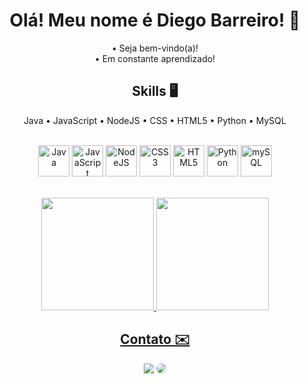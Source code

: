 <h1 align="center"> Olá! Meu nome é Diego Barreiro! 👋 </h1>

<div align="center"> 
  • Seja bem-vindo(a)!<br>
  • Em constante aprendizado! 
</div>

<h2 align="center"> Skills 🖥️ </h2>

<div align="center">
Java • JavaScript • NodeJS • CSS • HTML5 • Python • MySQL <p>
  <br>
<img height= "50rem" alt="Java" src="https://img.icons8.com/?size=512&id=13679&format=png"/>
<img height= "50rem" alt="JavaScript" src="https://user-images.githubusercontent.com/109265005/221436214-92d2f3aa-215c-4501-acab-23c3b6aff1cd.svg" />
<img height= "50rem" alt="NodeJS" src="https://user-images.githubusercontent.com/109265005/221436733-fb3cae0c-8a0f-4c08-bd2a-6743ac439fe3.svg" />
<img height= "50rem" alt="CSS3" src="https://user-images.githubusercontent.com/109265005/221436667-7649df5e-77ef-4843-8902-bc6588e1cacd.svg" />
<img height= "50rem" alt="HTML5" src="https://user-images.githubusercontent.com/109265005/221436708-daab3b8f-0d98-4bda-8c5b-fdf1dfe399f5.svg" />
<img height= "50rem" alt="Python" src="https://img.icons8.com/external-sbts2018-flat-sbts2018/256/external-python-basic-ui-elements-2.3-sbts2018-flat-sbts2018.png" />
<img height= "50rem" alt="mySQL" src="https://user-images.githubusercontent.com/109265005/221436911-c9913bc7-eaa6-4ed2-8e56-1870cebd3b7e.svg" />
  </p>
</div>
<br>

<div align="center">
   <a href="https://github.com/mandudiego">
   <img height="180em" src="https://github-readme-stats.vercel.app/api?username=mandudiego&show_icons=true&theme=dark&include_all_commits=true&count_private=true"/>
   <img height="180em" src="https://github-readme-stats.vercel.app/api/top-langs/?username=mandudiego&layout=compact&langs_count=6&theme=dark"/>
</div>
<h2 align="center"> Contato ✉️</h2>
<div align="center"> 
  <a href = "mailto:d.mandubarreiro@gmail.com"> <img src="https://img.shields.io/badge/-Gmail-%23333?style=for-the-badge&logo=gmail&logoColor=white" target="_blank"></a>
  <a href="https://www.linkedin.com/in/diego-mandu0202/" target="_blank"><img src="https://img.shields.io/badge/-LinkedIn-%230077B5?style=for-the-badge&logo=linkedin&logoColor=white" style="border-radius: 30px" target="_blank"></a> 
</div>

